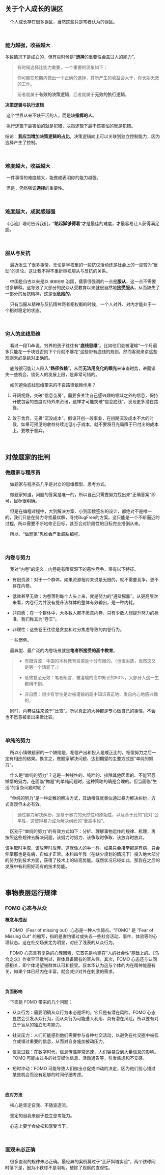 ## 关于个人成长的误区

    个人成长存在很多误区，当然这些只是笔者认为的误区。

    

### 能力越强，收益越大

​    多数情况下是成立的，但有些时候是“**选择**的重要性会盖过人的能力”。

> 有时候选择比能力重要，一个重要的现象如下：
> 
> ​    你可能在短期内做出一个正确的选择，其所产生的收益会大于，你长期无效的工作。
> 
> ​    前者就属于**有效的决策逻辑**，后者就属于**无效的执行逻辑**。

**决策逻辑与执行逻辑**

​    这个世界从来不缺干活的人，而是缺**指挥的人**。

​    执行逻辑下最害怕的就是犯错，决策逻辑下最不该害怕的就是犯错。

​    结论：**我应当增加决策逻辑的占比**。决策逻辑向上可以关联到独立控制能力，因为选择产生了控制。

    

### 难度越大，收益越大

​    一件事情的难度越大，能做成表明你的能力越强。

​    但是，仍然强调**选择**的重要性。

    

### 难度越大，成就感越强

​    《心流》理论告诉我们，“**踮起脚够得着**”才是最佳的难度，才最容易让人获得满足感。

    

### 服从与反抗

    最近发生了很多事情，无论是学校里的一些抗议活动还是社会上的一些较为“反动”的言论。这让我不得不重新审视服从与反抗的关系。

    中国是自古以来是以 `儒家思想` 治国，儒家很强调的一点是**服从**，这一点不需要过多解释。这导致了大部分的民众从受教育以来就很自然地**接受服从**，从而缺失了一部分的反抗精神，这是很**危险的**。

    只有当服从精神与反抗精神两者相权衡的时候，一个人对外、对内才能处于一个相对稳定的状态。

    

### 穷人的底线思维

    看过一段Talk说，穷养的孩子往往有“**底线思维**”。比如他们会被灌输“一个月最多只能花一千块钱否则下个月就不够花”这些带有底线的规则，然而客观来讲这些规则未必是绝对正确的。

    底线很可能让人陷入“**路径依赖**”，从而**无法用变化的眼光**来审查时势，进而错失一些机会，锁死人的发展上限，是非常可惜的。

    如何避免底线思维带来的不良路径依赖作用？

1. 开阔视野，突破“信息茧房”。需要多关注自己感兴趣的领域之外的信息，保持开放包容的态度对待外来资讯，这样才可能突破“信息底线”，发现更多潜在路径。

2. 敢于舍弃，无畏“沉没成本”。假设开创一段事业，在初期沉没成本不大的时候，如果可预见的收益持续走低小于成本，就不要将目光局限于已付出的成本上，要敢于舍弃。

    

## 对做题家的批判

### 做题家与程序员

    做题家与程序员几乎是对立的思维模型、思考方式。

    做题家知道，问题的答案是唯一的，所以自己只需要努力找出来“正确答案”即可，目标很明确。

    但是在编程过程中，大到解决方案、小到函数签名的设计，都绝对不是唯一的，我们只是在努力寻找最优解，寻找BugFree的方案。这只能是一个不断逼近的过程，所以需要不断地修正目标，甚至会对阶段性的目标完全推倒从来。

    所以，“做题家”思维会严重威胁编程。

    

### 内卷与努力

    我对“内卷”的定义：内卷是有限资源下的恶性竞争，带有以下特征。

- 有限资源：对于一个群体，如果资源相对来说是无限的，就不需要竞争，更不存在内卷。

- 低效甚至无效：内卷落到每个人头上来，就是努力的“通货膨胀”。从更高层次来看，内卷行为并没有提升该群体的整体有效输出，是一种内耗。

- 非自愿：在一个群体中，大多数人都不愿意内卷，只有少数人想提升努力的标准，我们称其为“卷王”。

- 非理性：这些卷王往往是贪婪和过分焦虑导致的内卷行为。

    一些案例。

    最典型、最广泛的内卷场景就是**笔者所接受的高中教育**。

> - 有限资源：中国的本科教育资源是十分有限的。（也很劣质，当然这又是另一个话题了。）
> 
> - 低效甚至无效：笔者断言，被灌输的高中知识的90%，大部分人这一生都用不到。
> 
> - 非自愿：很少有学生是对被灌输的高中知识真正地、发自内心地感兴趣的。

    同时，内卷往往来源于“比较”。所以真正的大神都是专心做自己的事情，不会也不愿意被拿出来做比较。

    

### 单纯的努力

    所以小镇做题家的一个缺陷是，相信产出和投入是成正比的，相信努力之后一定有相应的结果。换言之，做题家解决问题、达到期望的主要方式是“单纯的努力”。

    什么是“单纯的努力”？这是一种线性的、纯粹的、排除其他因素的、不能容忍懒惰的努力。在面临“做题”的单纯问题时，这种策略的确是合理的。但当面临“生活”的复杂问题时呢？

    “单纯的努力”是一种幼稚的解决方式，其幼稚性就类似通过暴力解决纠纷，方式直观但未必有效。

> 通过暴力解决纠纷，是基于暴力的天然性和原始性，以及基于此的“绝对”公平性，这使得暴力成为解决纠纷的“至高手段”。

    区别于“单纯的努力”的有效方式如下：分析、理解事物运作的规律、机理，再按照这些规律去解决问题，该努力时努力、该争取时争取、该放弃时放弃。

该争取时争取、该放弃时放弃。这就像人的手一样，如果只会攥拳那是有病，只会伸掌那也是有病，自如才正常。本科四年我（在缺少规划的情况下）投入绝大部分的努力到技术方面，获得了技术上的较高势能。既然状况已经如此，那我在之后的发展中有利用好现有的技术势能。

    

## 事物表层运行规律

### FOMO 心态与从众

**概念与成因**

    FOMO（Fear of missing out）心态是一种人性弱点。"FOMO" 是 "Fear of Missing Out" 的缩写，指的是害怕错过或失去一些社会活动、事件、体验等的心理状态。这在社交场景尤为明显，对应了浅表的从众行为。

    FOMO 心态具有复杂的心理因素，它首先是构建在“人的社会性”基础上的。《乌合之众》作者早已批判过，群体具备固有的盲从性。其次，FOMO 心态还与认同感相关，即个体渴望被群体认可和接受。叔本华认为这与个体的内在精神能量有关，如果个体已经内在丰富，就会减少对外在刺激的需求。

    

**负面影响**

    下面是 FOMO 带来的几个问题：

- 从众行为：需要明确从众行为未必是坏的，它只是有潜在风险。FOMO 心态显然会引发从众行为，而从众行为可能遭人利用、具有潜在风险。所以要有对立于盲从的独立思考能力。

- 社交压力：人们可能感到他们需要参与各种社交活动，以避免在社交圈中被孤立或错过重要的信息，从而对自身施加被动压力。

- 信息过载：在数字时代，信息传递非常迅速，人们容易受到大量信息的影响。FOMO 可能由过多的社交媒体信息、活动通告等，引发焦虑和不安感。

- 短时冲动：FOMO 可能导致人们做出仓促或冲动的决定，因为他们担心错过某些机会而没有足够的时间仔细考虑。

    

**应对方法**

    核心是坚定自我、不随波逐流。

    坚定的自我来自于独立思考能力。

    心态上要学会放松和享受当下。

    

### 直观未必正确

    很多直观的规律未必正确。最经典的案例莫过于“比萨斜塔实验”，两个铁球同时落下是，因为小铁球不是羽毛，破除了观察的直观性。
